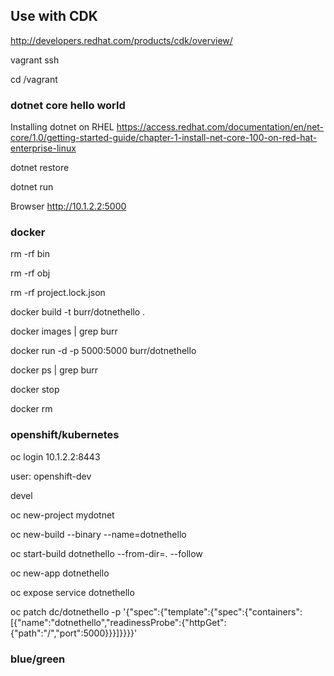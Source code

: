 ## Use with CDK 
http://developers.redhat.com/products/cdk/overview/

vagrant ssh

cd /vagrant

### dotnet core hello world
Installing dotnet on RHEL
https://access.redhat.com/documentation/en/net-core/1.0/getting-started-guide/chapter-1-install-net-core-100-on-red-hat-enterprise-linux

dotnet restore

dotnet run

Browser http://10.1.2.2:5000

### docker
rm -rf bin

rm -rf obj

rm -rf project.lock.json

docker build -t burr/dotnethello .

docker images | grep burr

docker run -d -p 5000:5000 burr/dotnethello

docker ps | grep burr

docker stop <containerid>

docker rm <containerid>

### openshift/kubernetes
oc login 10.1.2.2:8443

user: openshift-dev

devel

oc new-project mydotnet

oc new-build --binary --name=dotnethello

oc start-build dotnethello --from-dir=. --follow

oc new-app dotnethello

oc expose service dotnethello

oc patch dc/dotnethello -p '{"spec":{"template":{"spec":{"containers":[{"name":"dotnethello","readinessProbe":{"httpGet":{"path":"/","port":5000}}}]}}}}'

### blue/green





